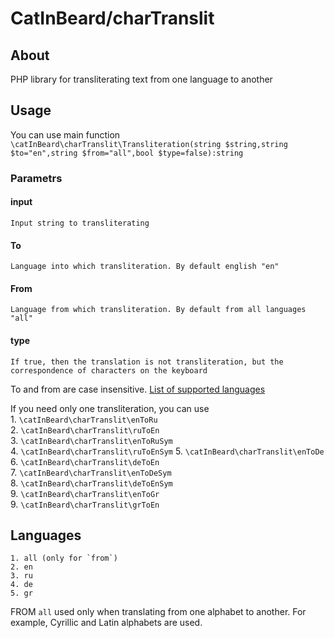 # CatInBeard/charTranslit
## About
 PHP library for transliterating text from one language to another 
## Usage
You can use main function
`\catInBeard\charTranslit\Transliteration(string $string,string $to="en",string $from="all",bool $type=false):string`
### Parametrs
#### input
    Input string to transliterating
#### To
    Language into which transliteration. By default english "en"
#### From
    Language from which transliteration. By default from all languages "all"
#### type
    If true, then the translation is not transliteration, but the correspondence of characters on the keyboard   
To and from are case insensitive. [List of supported languages](#languages)  

If you need only one transliteration, you can use  
    1. `\catInBeard\charTranslit\enToRu`    
    2. `\catInBeard\charTranslit\ruToEn`   
    3. `\catInBeard\charTranslit\enToRuSym`   
    4. `\catInBeard\charTranslit\ruToEnSym`
    5. `\catInBeard\charTranslit\enToDe`    
    6. `\catInBeard\charTranslit\deToEn`   
    7. `\catInBeard\charTranslit\enToDeSym`   
    8. `\catInBeard\charTranslit\deToEnSym`  
    9. `\catInBeard\charTranslit\enToGr`   
    9. `\catInBeard\charTranslit\grToEn`   

## <a name="languages"></a>Languages

    1. all (only for `from`)
    2. en
    3. ru
    4. de
    5. gr

FROM `all` used only when translating from one alphabet to another. For example, Cyrillic and Latin alphabets are used. 